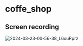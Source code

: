 # coffe_shop

## Screen recording
![2024-03-23-00-56-38_L6ouRprz](https://github.com/DeVoytinc/coffe_shop/assets/89654464/7cda9c85-ac80-48cf-888f-6a9383093bda)
